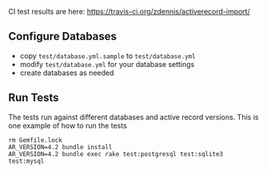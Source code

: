 CI test results are here: https://travis-ci.org/zdennis/activerecord-import/

## Configure Databases ##
* copy ``test/database.yml.sample`` to ``test/database.yml``
* modify ``test/database.yml`` for your database settings
* create databases as needed

## Run Tests ##

The tests run against different databases and active record versions.  This is one example of how to run the tests

    rm Gemfile.lock
    AR_VERSION=4.2 bundle install
    AR_VERSION=4.2 bundle exec rake test:postgresql test:sqlite3 test:mysql

